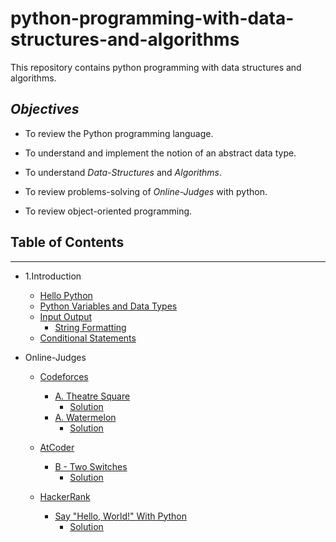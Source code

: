 # python-programming-with-data-structures-and-algorithms
This repository contains python programming with data structures and algorithms.

## *Objectives*

- To review the Python programming language.

- To understand and implement the notion of an abstract data type.

- To understand *Data-Structures* and *Algorithms*.

- To review problems-solving of *Online-Judges*  with python.

- To review object-oriented programming. 

## Table of Contents
 -----
 
- 1.Introduction
  
    - [Hello Python](https://github.com/rezwanulhaquerezwan/python-programming-with-data-structures-and-algorithms/blob/master/Hello%20Python.py)
    - [Python Variables and Data Types](https://github.com/rezwanulhaquerezwan/python-programming-with-data-structures-and-algorithms/blob/master/Python%20Variables%20and%20Data%20Types.py)
    - [Input Output](https://github.com/rezwanulhaquerezwan/python-programming-with-data-structures-and-algorithms/blob/master/Input%20Output.py)
        - [String Formatting](https://github.com/rezwanulhaquerezwan/python-programming-with-data-structures-and-algorithms/blob/master/String%20Formatting.py)
    - [Conditional Statements](https://github.com/rezwanulhaquerezwan/python-programming-with-data-structures-and-algorithms/blob/master/Conditional%20Statements.py)   
     
        
- Online-Judges 
   - [Codeforces](http://codeforces.com/)
        - [A. Theatre Square](http://codeforces.com/problemset/problem/1/A)
            - [Solution](https://github.com/rezwanulhaquerezwan/python-programming-with-data-structures-and-algorithms/blob/master/A.%20Theatre%20Square.py)
        - [A. Watermelon](http://codeforces.com/problemset/problem/4/A)
            - [Solution](https://github.com/rezwanulhaquerezwan/python-programming-with-data-structures-and-algorithms/blob/master/A.%20Watermelon.py)
            
    
    
    - [AtCoder](http://atcoder.jp/)
        - [B - Two Switches](http://abc070.contest.atcoder.jp/tasks/abc070_b)
            - [Solution](https://github.com/rezwanulhaquerezwan/python-programming-with-data-structures-and-algorithms/blob/master/B%20-%20Two%20Switches.py)
            
     

    - [HackerRank](https://www.hackerrank.com/dashboard)
        - [Say "Hello, World!" With Python](https://www.hackerrank.com/challenges/py-hello-world)
           - [Solution](https://github.com/rezwanulhaquerezwan/python-programming-with-data-structures-and-algorithms/blob/master/Say%20%22Hello%2C%20World!%22%20With%20Python.py)
